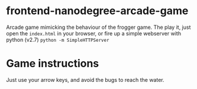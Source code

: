 frontend-nanodegree-arcade-game
===============================

Arcade game mimicking the behaviour of the frogger game. The play it, just open the `index.html` in your browser, or fire up a simple webserver with python (v2.7) `python -m SimpleHTTPServer`

# Game instructions
Just use your arrow keys, and avoid the bugs to reach the water.